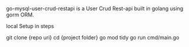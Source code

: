 go-mysql-user-crud-restapi is a User Crud Rest-api built in golang using gorm ORM. 

local Setup in  steps

git clone {repo uri}
cd {project folder}
go mod tidy
go run cmd/main.go


